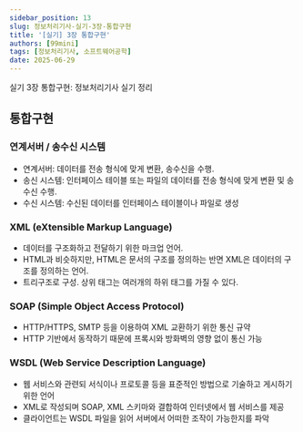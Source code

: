 ```yaml
---
sidebar_position: 13
slug: 정보처리기사-실기-3장-통합구현
title: '[실기] 3장 통합구현'
authors: [99mini]
tags: [정보처리기사, 소프트웨어공학]
date: 2025-06-29
---
```


실기 3장 통합구현: 정보처리기사 실기 정리

<!-- truncate -->

## 통합구현

### 연계서버 / 송수신 시스템

- 연계서버: 데이터를 전송 형식에 맞게 변환, 송수신을 수행.
- 송신 시스템: 인터페이스 테이블 또는 파일의 데이터를 전송 형식에 맞게 변환 및 송수신 수행.
- 수신 시스템: 수신된 데이터를 인터페이스 테이블이나 파일로 생성

### XML (eXtensible Markup Language)

- 데이터를 구조화하고 전달하기 위한 마크업 언어.
- HTML과 비슷하지만, HTML은 문서의 구조를 정의하는 반면 XML은 데이터의 구조를 정의하는 언어.
- 트리구조로 구성. 상위 태그는 여러개의 하위 태그를 가질 수 있다.

### SOAP (Simple Object Access Protocol)

- HTTP/HTTPS, SMTP 등을 이용하여 XML 교환하기 위한 통신 규약
- HTTP 기반에서 동작하기 때문에 프록시와 방화벽의 영향 없이 통신 가능

### WSDL (Web Service Description Language)

- 웹 서비스와 관련되 서식이나 프로토콜 등을 표준적인 방법으로 기술하고 게시하기 위한 언어
- XML로 작성되며 SOAP, XML 스키마와 결합하여 인터넷에서 웹 서비스를 제공
- 클라이언트는 WSDL 파일을 읽어 서버에서 어떠한 조작이 가능한지를 파악
